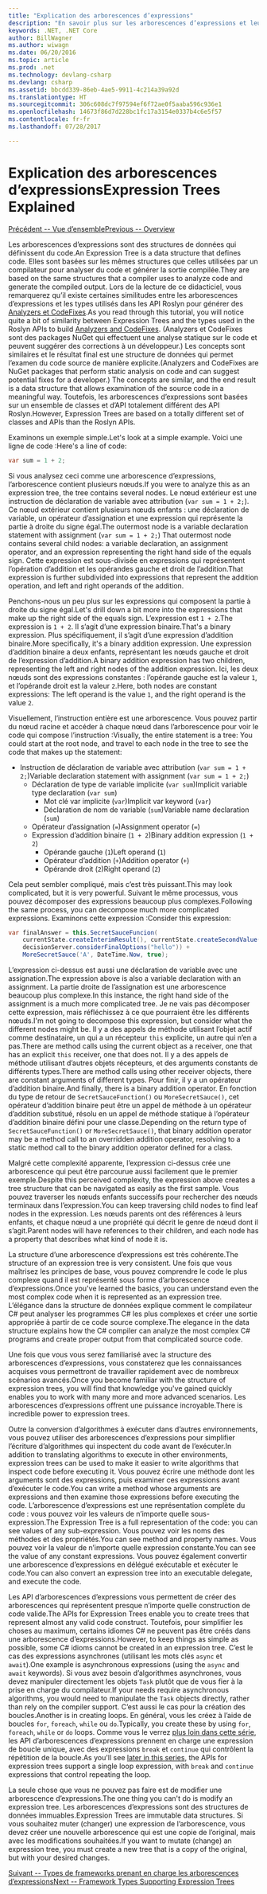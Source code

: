 ```yaml
---
title: "Explication des arborescences d’expressions"
description: "En savoir plus sur les arborescences d’expressions et leur utilité dans la conversion d’algorithmes pour une exécution externe et une inspection du code avant son exécution."
keywords: .NET, .NET Core
author: BillWagner
ms.author: wiwagn
ms.date: 06/20/2016
ms.topic: article
ms.prod: .net
ms.technology: devlang-csharp
ms.devlang: csharp
ms.assetid: bbcdd339-86eb-4ae5-9911-4c214a39a92d
ms.translationtype: HT
ms.sourcegitcommit: 306c608dc7f97594ef6f72ae0f5aaba596c936e1
ms.openlocfilehash: 14673f86d7d228bc1fc17a3154e0337b4c6e5f57
ms.contentlocale: fr-fr
ms.lasthandoff: 07/28/2017

---
```


# <a name="expression-trees-explained"></a><span data-ttu-id="ebf3d-104">Explication des arborescences d’expressions</span><span class="sxs-lookup"><span data-stu-id="ebf3d-104">Expression Trees Explained</span></span>

[<span data-ttu-id="ebf3d-105">Précédent -- Vue d’ensemble</span><span class="sxs-lookup"><span data-stu-id="ebf3d-105">Previous -- Overview</span></span>](expression-trees.md)

<span data-ttu-id="ebf3d-106">Les arborescences d’expressions sont des structures de données qui définissent du code.</span><span class="sxs-lookup"><span data-stu-id="ebf3d-106">An Expression Tree is a data structure that defines code.</span></span> <span data-ttu-id="ebf3d-107">Elles sont basées sur les mêmes structures que celles utilisées par un compilateur pour analyser du code et générer la sortie compilée.</span><span class="sxs-lookup"><span data-stu-id="ebf3d-107">They are based on the same structures that a compiler uses to analyze code and generate the compiled output.</span></span> <span data-ttu-id="ebf3d-108">Lors de la lecture de ce didacticiel, vous remarquerez qu’il existe certaines similitudes entre les arborescences d’expressions et les types utilisés dans les API Roslyn pour générer des [Analyzers et CodeFixes](https://github.com/dotnet/roslyn-analyzers).</span><span class="sxs-lookup"><span data-stu-id="ebf3d-108">As you read through this tutorial, you will notice quite a bit of similarity between Expression Trees and the types used in the Roslyn APIs to build [Analyzers and CodeFixes](https://github.com/dotnet/roslyn-analyzers).</span></span>
<span data-ttu-id="ebf3d-109">(Analyzers et CodeFixes sont des packages NuGet qui effectuent une analyse statique sur le code et peuvent suggérer des corrections à un développeur.) Les concepts sont similaires et le résultat final est une structure de données qui permet l’examen du code source de manière explicite.</span><span class="sxs-lookup"><span data-stu-id="ebf3d-109">(Analyzers and CodeFixes are NuGet packages that perform static analysis on code and can suggest potential fixes for a developer.) The concepts are similar, and the end result is a data structure that allows examination of the source code in a meaningful way.</span></span> <span data-ttu-id="ebf3d-110">Toutefois, les arborescences d’expressions sont basées sur un ensemble de classes et d’API totalement différent des API Roslyn.</span><span class="sxs-lookup"><span data-stu-id="ebf3d-110">However, Expression Trees are based on a totally different set of classes and APIs than the Roslyn APIs.</span></span>
    
<span data-ttu-id="ebf3d-111">Examinons un exemple simple.</span><span class="sxs-lookup"><span data-stu-id="ebf3d-111">Let's look at a simple example.</span></span>
<span data-ttu-id="ebf3d-112">Voici une ligne de code :</span><span class="sxs-lookup"><span data-stu-id="ebf3d-112">Here's a line of code:</span></span>
```csharp
var sum = 1 + 2;
```
<span data-ttu-id="ebf3d-113">Si vous analysez ceci comme une arborescence d’expressions, l’arborescence contient plusieurs nœuds.</span><span class="sxs-lookup"><span data-stu-id="ebf3d-113">If you were to analyze this as an expression tree, the tree contains several nodes.</span></span>
<span data-ttu-id="ebf3d-114">Le nœud extérieur est une instruction de déclaration de variable avec attribution (`var sum = 1 + 2;`). Ce nœud extérieur contient plusieurs nœuds enfants : une déclaration de variable, un opérateur d’assignation et une expression qui représente la partie à droite du signe égal.</span><span class="sxs-lookup"><span data-stu-id="ebf3d-114">The outermost node is a variable declaration statement with assignment (`var sum = 1 + 2;`) That outermost node contains several child nodes: a variable declaration, an assignment operator, and an expression representing the right hand side of the equals sign.</span></span> <span data-ttu-id="ebf3d-115">Cette expression est sous-divisée en expressions qui représentent l’opération d’addition et les opérandes gauche et droit de l’addition.</span><span class="sxs-lookup"><span data-stu-id="ebf3d-115">That expression is further subdivided into expressions that represent the addition operation, and left and right operands of the addition.</span></span>

<span data-ttu-id="ebf3d-116">Penchons-nous un peu plus sur les expressions qui composent la partie à droite du signe égal.</span><span class="sxs-lookup"><span data-stu-id="ebf3d-116">Let's drill down a bit more into the expressions that make up the right side of the equals sign.</span></span>
<span data-ttu-id="ebf3d-117">L’expression est `1 + 2`.</span><span class="sxs-lookup"><span data-stu-id="ebf3d-117">The expression is `1 + 2`.</span></span> <span data-ttu-id="ebf3d-118">Il s’agit d’une expression binaire.</span><span class="sxs-lookup"><span data-stu-id="ebf3d-118">That's a binary expression.</span></span> <span data-ttu-id="ebf3d-119">Plus spécifiquement, il s’agit d’une expression d’addition binaire.</span><span class="sxs-lookup"><span data-stu-id="ebf3d-119">More specifically, it's a binary addition expression.</span></span> <span data-ttu-id="ebf3d-120">Une expression d’addition binaire a deux enfants, représentant les nœuds gauche et droit de l’expression d’addition.</span><span class="sxs-lookup"><span data-stu-id="ebf3d-120">A binary addition expression has two children, representing the left and right nodes of the addition expression.</span></span> <span data-ttu-id="ebf3d-121">Ici, les deux nœuds sont des expressions constantes : l’opérande gauche est la valeur `1`, et l’opérande droit est la valeur `2`.</span><span class="sxs-lookup"><span data-stu-id="ebf3d-121">Here, both nodes are constant expressions: The left operand is the value `1`, and the right operand is the value `2`.</span></span>

<span data-ttu-id="ebf3d-122">Visuellement, l’instruction entière est une arborescence. Vous pouvez partir du nœud racine et accéder à chaque nœud dans l’arborescence pour voir le code qui compose l’instruction :</span><span class="sxs-lookup"><span data-stu-id="ebf3d-122">Visually, the entire statement is a tree: You could start at the root node, and travel to each node in the tree to see the code that makes up the statement:</span></span>

- <span data-ttu-id="ebf3d-123">Instruction de déclaration de variable avec attribution (`var sum = 1 + 2;`)</span><span class="sxs-lookup"><span data-stu-id="ebf3d-123">Variable declaration statement with assignment (`var sum = 1 + 2;`)</span></span>
    * <span data-ttu-id="ebf3d-124">Déclaration de type de variable implicite (`var sum`)</span><span class="sxs-lookup"><span data-stu-id="ebf3d-124">Implicit variable type declaration (`var sum`)</span></span>
        - <span data-ttu-id="ebf3d-125">Mot clé var implicite (`var`)</span><span class="sxs-lookup"><span data-stu-id="ebf3d-125">Implicit var keyword (`var`)</span></span>
        - <span data-ttu-id="ebf3d-126">Déclaration de nom de variable (`sum`)</span><span class="sxs-lookup"><span data-stu-id="ebf3d-126">Variable name declaration (`sum`)</span></span>
    * <span data-ttu-id="ebf3d-127">Opérateur d’assignation (`=`)</span><span class="sxs-lookup"><span data-stu-id="ebf3d-127">Assignment operator (`=`)</span></span>
    * <span data-ttu-id="ebf3d-128">Expression d’addition binaire (`1 + 2`)</span><span class="sxs-lookup"><span data-stu-id="ebf3d-128">Binary addition expression (`1 + 2`)</span></span>
        - <span data-ttu-id="ebf3d-129">Opérande gauche (`1`)</span><span class="sxs-lookup"><span data-stu-id="ebf3d-129">Left operand (`1`)</span></span>
        - <span data-ttu-id="ebf3d-130">Opérateur d’addition (`+`)</span><span class="sxs-lookup"><span data-stu-id="ebf3d-130">Addition operator (`+`)</span></span>
        - <span data-ttu-id="ebf3d-131">Opérande droit (`2`)</span><span class="sxs-lookup"><span data-stu-id="ebf3d-131">Right operand (`2`)</span></span>

<span data-ttu-id="ebf3d-132">Cela peut sembler compliqué, mais c’est très puissant.</span><span class="sxs-lookup"><span data-stu-id="ebf3d-132">This may look complicated, but it is very powerful.</span></span> <span data-ttu-id="ebf3d-133">Suivant le même processus, vous pouvez décomposer des expressions beaucoup plus complexes.</span><span class="sxs-lookup"><span data-stu-id="ebf3d-133">Following the same process, you can decompose much more complicated expressions.</span></span> <span data-ttu-id="ebf3d-134">Examinons cette expression :</span><span class="sxs-lookup"><span data-stu-id="ebf3d-134">Consider this expression:</span></span>
```csharp
var finalAnswer = this.SecretSauceFuncion(
    currentState.createInterimResult(), currentState.createSecondValue(1, 2),
    decisionServer.considerFinalOptions("hello")) +
    MoreSecretSauce('A', DateTime.Now, true);
```

<span data-ttu-id="ebf3d-135">L’expression ci-dessus est aussi une déclaration de variable avec une assignation.</span><span class="sxs-lookup"><span data-stu-id="ebf3d-135">The expression above is also a variable declaration with an assignment.</span></span>
<span data-ttu-id="ebf3d-136">La partie droite de l’assignation est une arborescence beaucoup plus complexe.</span><span class="sxs-lookup"><span data-stu-id="ebf3d-136">In this instance, the right hand side of the assignment is a much more complicated tree.</span></span>
<span data-ttu-id="ebf3d-137">Je ne vais pas décomposer cette expression, mais réfléchissez à ce que pourraient être les différents nœuds.</span><span class="sxs-lookup"><span data-stu-id="ebf3d-137">I'm not going to decompose this expression, but consider what the different nodes might be.</span></span> <span data-ttu-id="ebf3d-138">Il y a des appels de méthode utilisant l’objet actif comme destinataire, un qui a un récepteur `this` explicite, un autre qui n’en a pas.</span><span class="sxs-lookup"><span data-stu-id="ebf3d-138">There are method calls using the current object as a receiver, one that has an explicit `this` receiver, one that does not.</span></span> <span data-ttu-id="ebf3d-139">Il y a des appels de méthode utilisant d’autres objets récepteurs, et des arguments constants de différents types.</span><span class="sxs-lookup"><span data-stu-id="ebf3d-139">There are method calls using other receiver objects, there are constant arguments of different types.</span></span> <span data-ttu-id="ebf3d-140">Pour finir, il y a un opérateur d’addition binaire.</span><span class="sxs-lookup"><span data-stu-id="ebf3d-140">And finally, there is a binary addition operator.</span></span> <span data-ttu-id="ebf3d-141">En fonction du type de retour de `SecretSauceFunction()` ou `MoreSecretSauce()`, cet opérateur d’addition binaire peut être un appel de méthode à un opérateur d’addition substitué, résolu en un appel de méthode statique à l’opérateur d’addition binaire défini pour une classe.</span><span class="sxs-lookup"><span data-stu-id="ebf3d-141">Depending on the return type of `SecretSauceFunction()` or `MoreSecretSauce()`, that binary addition operator may be a method call to an overridden addition operator, resolving to a static method call to the binary addition operator defined for a class.</span></span>

<span data-ttu-id="ebf3d-142">Malgré cette complexité apparente, l’expression ci-dessus crée une arborescence qui peut être parcourue aussi facilement que le premier exemple.</span><span class="sxs-lookup"><span data-stu-id="ebf3d-142">Despite this perceived complexity, the expression above creates a tree structure that can be navigated as easily as the first sample.</span></span> <span data-ttu-id="ebf3d-143">Vous pouvez traverser les nœuds enfants successifs pour rechercher des nœuds terminaux dans l’expression.</span><span class="sxs-lookup"><span data-stu-id="ebf3d-143">You can keep traversing child nodes to find leaf nodes in the expression.</span></span> <span data-ttu-id="ebf3d-144">Les nœuds parents ont des références à leurs enfants, et chaque nœud a une propriété qui décrit le genre de nœud dont il s’agit.</span><span class="sxs-lookup"><span data-stu-id="ebf3d-144">Parent nodes will have references to their children, and each node has a property that describes what kind of node it is.</span></span>

<span data-ttu-id="ebf3d-145">La structure d’une arborescence d’expressions est très cohérente.</span><span class="sxs-lookup"><span data-stu-id="ebf3d-145">The structure of an expression tree is very consistent.</span></span> <span data-ttu-id="ebf3d-146">Une fois que vous maîtrisez les principes de base, vous pouvez comprendre le code le plus complexe quand il est représenté sous forme d’arborescence d’expressions.</span><span class="sxs-lookup"><span data-stu-id="ebf3d-146">Once you've learned the basics, you can understand even the most complex code when it is represented as an expression tree.</span></span> <span data-ttu-id="ebf3d-147">L’élégance dans la structure de données explique comment le compilateur C# peut analyser les programmes C# les plus complexes et créer une sortie appropriée à partir de ce code source complexe.</span><span class="sxs-lookup"><span data-stu-id="ebf3d-147">The elegance in the data structure explains how the C# compiler can analyze the most complex C# programs and create proper output from that complicated source code.</span></span>

<span data-ttu-id="ebf3d-148">Une fois que vous vous serez familiarisé avec la structure des arborescences d’expressions, vous constaterez que les connaissances acquises vous permettront de travailler rapidement avec de nombreux scénarios avancés.</span><span class="sxs-lookup"><span data-stu-id="ebf3d-148">Once you become familiar with the structure of expression trees, you will find that knowledge you've gained quickly enables you to work with many more and more advanced scenarios.</span></span> <span data-ttu-id="ebf3d-149">Les arborescences d’expressions offrent une puissance incroyable.</span><span class="sxs-lookup"><span data-stu-id="ebf3d-149">There is incredible power to expression trees.</span></span>

<span data-ttu-id="ebf3d-150">Outre la conversion d’algorithmes à exécuter dans d’autres environnements, vous pouvez utiliser des arborescences d’expressions pour simplifier l’écriture d’algorithmes qui inspectent du code avant de l’exécuter.</span><span class="sxs-lookup"><span data-stu-id="ebf3d-150">In addition to translating algorithms to execute in other environments, expression trees can be used to make it easier to write algorithms that inspect code before executing it.</span></span> <span data-ttu-id="ebf3d-151">Vous pouvez écrire une méthode dont les arguments sont des expressions, puis examiner ces expressions avant d’exécuter le code.</span><span class="sxs-lookup"><span data-stu-id="ebf3d-151">You can write a method whose arguments are expressions and then examine those expressions before executing the code.</span></span> <span data-ttu-id="ebf3d-152">L’arborescence d’expressions est une représentation complète du code : vous pouvez voir les valeurs de n’importe quelle sous-expression.</span><span class="sxs-lookup"><span data-stu-id="ebf3d-152">The Expression Tree is a full representation of the code: you can see values of any sub-expression.</span></span>
<span data-ttu-id="ebf3d-153">Vous pouvez voir les noms des méthodes et des propriétés.</span><span class="sxs-lookup"><span data-stu-id="ebf3d-153">You can see method and property names.</span></span> <span data-ttu-id="ebf3d-154">Vous pouvez voir la valeur de n’importe quelle expression constante.</span><span class="sxs-lookup"><span data-stu-id="ebf3d-154">You can see the value of any constant expressions.</span></span>
<span data-ttu-id="ebf3d-155">Vous pouvez également convertir une arborescence d’expressions en délégué exécutable et exécuter le code.</span><span class="sxs-lookup"><span data-stu-id="ebf3d-155">You can also convert an expression tree into an executable delegate, and execute the code.</span></span>

<span data-ttu-id="ebf3d-156">Les API d’arborescences d’expressions vous permettent de créer des arborescences qui représentent presque n’importe quelle construction de code valide.</span><span class="sxs-lookup"><span data-stu-id="ebf3d-156">The APIs for Expression Trees enable you to create trees that represent almost any valid code construct.</span></span> <span data-ttu-id="ebf3d-157">Toutefois, pour simplifier les choses au maximum, certains idiomes C# ne peuvent pas être créés dans une arborescence d’expressions.</span><span class="sxs-lookup"><span data-stu-id="ebf3d-157">However, to keep things as simple as possible, some C# idioms cannot be created in an expression tree.</span></span> <span data-ttu-id="ebf3d-158">C’est le cas des expressions asynchrones (utilisant les mots clés `async` et `await`).</span><span class="sxs-lookup"><span data-stu-id="ebf3d-158">One example is asynchronous expressions (using the `async` and `await` keywords).</span></span> <span data-ttu-id="ebf3d-159">Si vous avez besoin d’algorithmes asynchrones, vous devez manipuler directement les objets `Task` plutôt que de vous fier à la prise en charge du compilateur.</span><span class="sxs-lookup"><span data-stu-id="ebf3d-159">If your needs require asynchronous algorithms, you would need to manipulate the `Task` objects directly, rather than rely on the compiler support.</span></span> <span data-ttu-id="ebf3d-160">C’est aussi le cas pour la création des boucles.</span><span class="sxs-lookup"><span data-stu-id="ebf3d-160">Another is in creating loops.</span></span> <span data-ttu-id="ebf3d-161">En général, vous les créez à l’aide de boucles `for`, `foreach`, `while` ou `do`.</span><span class="sxs-lookup"><span data-stu-id="ebf3d-161">Typically, you create these by using `for`, `foreach`, `while` or `do` loops.</span></span> <span data-ttu-id="ebf3d-162">Comme vous le verrez [plus loin dans cette série](expression-trees-building.md), les API d’arborescences d’expressions prennent en charge une expression de boucle unique, avec des expressions `break` et `continue` qui contrôlent la répétition de la boucle.</span><span class="sxs-lookup"><span data-stu-id="ebf3d-162">As you'll see [later in this series](expression-trees-building.md), the APIs for expression trees support a single loop expression, with `break` and `continue` expressions that control repeating the loop.</span></span>

<span data-ttu-id="ebf3d-163">La seule chose que vous ne pouvez pas faire est de modifier une arborescence d’expressions.</span><span class="sxs-lookup"><span data-stu-id="ebf3d-163">The one thing you can't do is modify an expression tree.</span></span>  <span data-ttu-id="ebf3d-164">Les arborescences d’expressions sont des structures de données immuables.</span><span class="sxs-lookup"><span data-stu-id="ebf3d-164">Expression Trees are immutable data structures.</span></span> <span data-ttu-id="ebf3d-165">Si vous souhaitez muter (changer) une expression de l’arborescence, vous devez créer une nouvelle arborescence qui est une copie de l’original, mais avec les modifications souhaitées.</span><span class="sxs-lookup"><span data-stu-id="ebf3d-165">If you want to mutate (change) an expression tree, you must create a new tree that is a copy of the original, but with your desired changes.</span></span> 

[<span data-ttu-id="ebf3d-166">Suivant -- Types de frameworks prenant en charge les arborescences d’expressions</span><span class="sxs-lookup"><span data-stu-id="ebf3d-166">Next -- Framework Types Supporting Expression Trees</span></span>](expression-classes.md)

